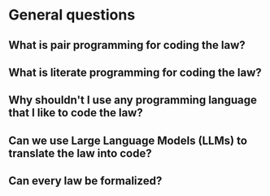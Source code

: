 # General questions

## What is pair programming for coding the law?

## What is literate programming for coding the law?

## Why shouldn't I use any programming language that I like to code the law?

## Can we use Large Language Models (LLMs) to translate the law into code?

## Can every law be formalized?

